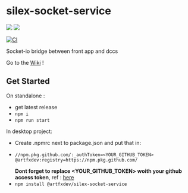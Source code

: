 # silex-socket-service

![](https://img.shields.io/badge/JavaScript-323330?style=for-the-badge&logo=javascript&logoColor=F7DF1E)
![](https://img.shields.io/badge/Node.js-43853D?style=for-the-badge&logo=node.js&logoColor=white)

[![CI](https://github.com/ArtFXDev/silex-socket-service/actions/workflows/mocha.yml/badge.svg)](https://github.com/ArtFXDev/silex-socket-service/actions/workflows/mocha.yml)

Socket-io bridge between front app and dccs

Go to the [Wiki](https://github.com/ArtFXDev/silex-socket-service/wiki) !

## Get Started

On standalone :

- get latest release
- `npm i`
- `npm run start`

In desktop project:

- Create .npmrc next to package.json and put that in:
- ```
  //npm.pkg.github.com/:_authToken=<YOUR_GITHUB_TOKEN>
  @artfxdev:registry=https://npm.pkg.github.com/
  ```
  **Dont forget to replace <YOUR_GITHUB_TOKEN> woith your github access token**, ref : [here](https://docs.github.com/en/packages/working-with-a-github-packages-registry/working-with-the-npm-registry)
- `npm install @artfxdev/silex-socket-service`
